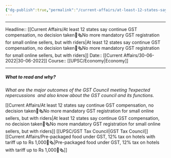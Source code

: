 ```yaml
---
{"dg-publish":true,"permalink":"/current-affairs/at-least-12-states-say-continue-gst-compensation-no-decision-taken-no-more-mandatory-gst-registration-for-small-online-sellers-but-with-riders/"}
---
```


----
Headline:: [[Current Affairs/At least 12 states say continue GST compensation, no decision taken📰🗞️No more mandatory GST registration for small online sellers, but with riders\|At least 12 states say continue GST compensation, no decision taken📰🗞️No more mandatory GST registration for small online sellers, but with riders]]
Date:: [[Current Affairs/30-06-2022\|30-06-2022]]
Course:: [[UPSC/Economy\|Economy]] 

----
##### What to read and why? 

_What are the major outcomes of the GST Council meeting ?expected repercussions  and also know about the GST council and its functions._

[[Current Affairs/At least 12 states say continue GST compensation, no decision taken📰🗞️No more mandatory GST registration for small online sellers, but with riders\|At least 12 states say continue GST compensation, no decision taken📰🗞️No more mandatory GST registration for small online sellers, but with riders]]
[[UPSC/GST Tax Council\|GST Tax Council]]
[[Current Affairs/Pre-packaged food under GST, 12% tax on hotels with tariff up to Rs 1,000📰🗞️\|Pre-packaged food under GST, 12% tax on hotels with tariff up to Rs 1,000📰🗞️]]
